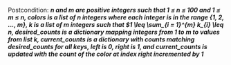 Postcondition: ***n and m are positive integers such that 1 ≤ n ≤ 100 and 1 ≤ m ≤ n, colors is a list of n integers where each integer is in the range {1, 2, ..., m}, k is a list of m integers such that $1 \leq \sum_{i = 1}^{m} k_{i} \leq n, desired_counts is a dictionary mapping integers from 1 to m to values from list k, current_counts is a dictionary with counts matching desired_counts for all keys, left is 0, right is 1, and current_counts is updated with the count of the color at index right incremented by 1***